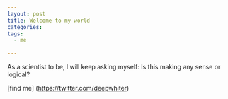 ```yaml
---
layout: post
title: Welcome to my world
categories: 
tags:
  - me
  
---
```


As a scientist to be, I will keep asking myself: Is this making any sense or logical? 



[find me] (https://twitter.com/deepwhiter) 
  
